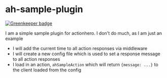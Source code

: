 # ah-sample-plugin

[![Greenkeeper badge](https://badges.greenkeeper.io/actionhero/ah-sample-plugin.svg)](https://greenkeeper.io/)

I am a simple sample plugin for actionhero.  I don't do much, as I am just an example

- I will add the current time to all action responses via middleware
- I will create a new config file which is used to set a response message to all action responses
- I load in an action, `ahSampleAction` which will return `{message: ...}` to the client loaded from the config